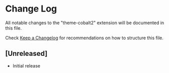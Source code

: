 # Change Log
All notable changes to the "theme-cobalt2" extension will be documented in this file.

Check [Keep a Changelog](http://keepachangelog.com/) for recommendations on how to structure this file.

## [Unreleased]
- Initial release
